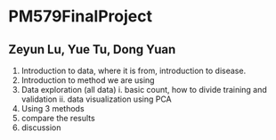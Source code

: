 # PM579FinalProject
## Zeyun Lu, Yue Tu, Dong Yuan


1. Introduction to data, where it is from, introduction to disease.
2. Introduction to method we are using
3. Data exploration (all data)
  i. basic count, how to divide training and validation
  ii. data visualization using PCA
4. Using 3 methods
5. compare the results
6. discussion
